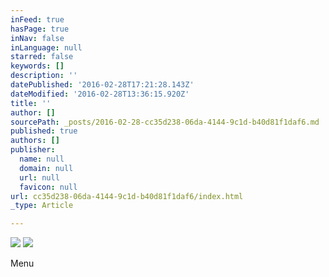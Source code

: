 ```yaml
---
inFeed: true
hasPage: true
inNav: false
inLanguage: null
starred: false
keywords: []
description: ''
datePublished: '2016-02-28T17:21:28.143Z'
dateModified: '2016-02-28T13:36:15.920Z'
title: ''
author: []
sourcePath: _posts/2016-02-28-cc35d238-06da-4144-9c1d-b40d81f1daf6.md
published: true
authors: []
publisher:
  name: null
  domain: null
  url: null
  favicon: null
url: cc35d238-06da-4144-9c1d-b40d81f1daf6/index.html
_type: Article

---
```

![](https://the-grid-user-content.s3-us-west-2.amazonaws.com/5f407da8-811d-434a-92c1-4516b4d4dc24.jpg)
![](https://the-grid-user-content.s3-us-west-2.amazonaws.com/c03b8d48-8ba7-4060-bc9e-2d6caf16c77d.jpg)

Menu